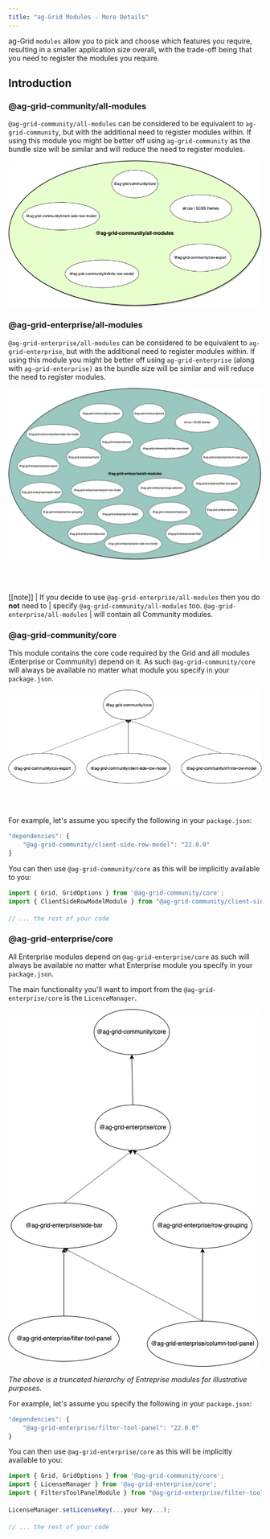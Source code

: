 ```yaml
---
title: "ag-Grid Modules - More Details"
---
```


ag-Grid `modules` allow you to pick and choose which features you require, resulting in a smaller application size overall, with the trade-off being that you need to register the modules you require.

## Introduction

### @ag-grid-community/all-modules

`@ag-grid-community/all-modules` can be considered to be equivalent to `ag-grid-community`, but with the additional need to register modules within. If using this module you might be better off using `ag-grid-community` as the bundle size will be similar and will reduce the need to register modules.

![Community All Modules](resources/community-all-modules.png)

### @ag-grid-enterprise/all-modules

`@ag-grid-enterprise/all-modules` can be considered to be equivalent to `ag-grid-enterprise`, but with the additional need to register modules within. If using this module you might be better off using `ag-grid-enterprise` (along with `ag-grid-enterprise)` as the bundle size will be similar and will reduce the need to register modules.

![Enterprise All Modules](resources/enterprise-all-modules.png)

<br/><br/>

[[note]]
| If you decide to use `@ag-grid-enterprise/all-modules` then you do **not** need to
| specify `@ag-grid-community/all-modules` too. `@ag-grid-enterprise/all-modules` 
| will contain all Community modules.

### @ag-grid-community/core

This module contains the core code required by the Grid and all modules (Enterprise or Community) depend on it. As such `@ag-grid-community/core` will always be available no matter what module you specify in your `package.json`.


![Community Hierarchy](resources/community-hierarchy.png)

<br/><br/>

For example, let's assume you specify the following in your `package.json`:

```js
"dependencies": {
    "@ag-grid-community/client-side-row-model": "22.0.0"
}
```

You can then use `@ag-grid-community/core` as this will be implicitly available to you:

```jsx
import { Grid, GridOptions } from '@ag-grid-community/core';
import { ClientSideRowModelModule } from "@ag-grid-community/client-side-row-model";

// ... the rest of your code
```

### @ag-grid-enterprise/core

All Enterprise modules depend on `@ag-grid-enterprise/core` as such will always be available no matter what Enterprise module you specify in your `package.json`.

The main functionality you'll want to import from the `@ag-grid-enterprise/core` is the `LicenceManager`.


![Enterprise Hierarchy](resources/enterprise-hierarchy.png)

_The above is a truncated hierarchy of Entreprise modules for illustrative purposes._

For example, let's assume you specify the following in your `package.json`:

```js
"dependencies": {
    "@ag-grid-enterprise/filter-tool-panel": "22.0.0"
}
```

You can then use `@ag-grid-enterprise/core` as this will be implicitly available to you:

```js
import { Grid, GridOptions } from '@ag-grid-community/core';
import { LicenseManager } from '@ag-grid-enterprise/core';
import { FiltersToolPanelModule } from "@ag-grid-enterprise/filter-tool-panel";

LicenseManager.setLicenseKey(...your key...);

// ... the rest of your code
```

